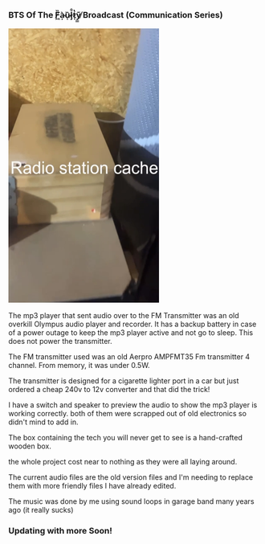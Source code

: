 ### BTS Of The F̸͖̏à̴̦ȕ̷̜l̷̡͋ṭ̷̔ỹ̸̳ Broadcast (Communication Series)

<img src="IMG_3439.JPG" alt="drawing" width="300"/>

The mp3 player that sent audio over to the FM Transmitter was an old overkill Olympus audio player and recorder.
It has a backup battery in case of a power outage to keep the mp3 player active and not go to sleep. This does not power the transmitter.

The FM transmitter used was an old Aerpro AMPFMT35 Fm transmitter 4 channel. From memory, it was under 0.5W.


The transmitter is designed for a cigarette lighter port in a car but just ordered a cheap 240v to 12v converter and that did the trick!

I have a switch and speaker to preview the audio to show the mp3 player is working correctly. both of them were scrapped out of old electronics so didn't mind to add in.

The box containing the tech you will never get to see is a hand-crafted wooden box.

the whole project cost near to nothing as they were all laying around.

The current audio files are the old version files and I'm needing to replace them with more friendly files I have already edited. 

The music was done by me using sound loops in garage band many years ago (it really sucks)


### Updating with more Soon!

